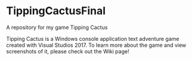 # TippingCactusFinal
A repository for my game Tipping Cactus

Tipping Cactus is a Windows console application text adventure game created with Visual Studios 2017. To learn more about the game and view screenshots of it, please check out the Wiki page! 
